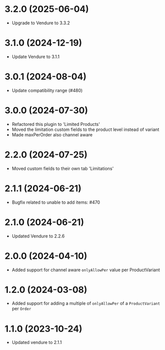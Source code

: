 # 3.2.0 (2025-06-04)

- Upgrade to Vendure to 3.3.2

# 3.1.0 (2024-12-19)

- Update Vendure to 3.1.1

# 3.0.1 (2024-08-04)

- Update compatibility range (#480)

# 3.0.0 (2024-07-30)

- Refactored this plugin to 'Limited Products'
- Moved the limitation custom fields to the product level instead of variant
- Made maxPerOrder also channel aware

# 2.2.0 (2024-07-25)

- Moved custom fields to their own tab 'Limitations'

# 2.1.1 (2024-06-21)

- Bugfix related to unable to add items: #470

# 2.1.0 (2024-06-21)

- Updated Vendure to 2.2.6

# 2.0.0 (2024-04-10)

- Added support for channel aware `onlyAllowPer` value per ProductVariant

# 1.2.0 (2024-03-08)

- Added support for adding a multiple of `onlyAllowPer` of a `ProductVariant` per `Order`

# 1.1.0 (2023-10-24)

- Updated vendure to 2.1.1

